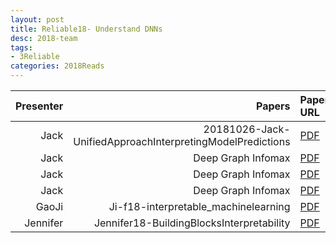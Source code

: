 ```yaml
---
layout: post
title: Reliable18- Understand DNNs 
desc: 2018-team
tags:
- 3Reliable
categories: 2018Reads
---
```



| Presenter | Papers | Paper URL| Our Presentation |
| -----: | ---------------------------: | :----- | :----- |
|  Jack| 20181026-Jack-UnifiedApproachInterpretingModelPredictions | [PDF](https://openreview.net/forum?id=rklz9iAcKQ) |  [PDF]({{site.baseurl}}/MoreTalksTeam/20181026-Jack-UnifiedApproachInterpretingModelPredictions.pdf) |
|  Jack| Deep Graph Infomax | [PDF](https://openreview.net/forum?id=rklz9iAcKQ) |  [PDF]({{site.baseurl}}/20181026-Jack-WhyShouldITrustYou.pdf) | 
|  Jack| Deep Graph Infomax | [PDF](https://openreview.net/forum?id=rklz9iAcKQ) |  [PDF]({{site.baseurl}}/MoreTalksTeam/20181030-Jack-VisualFeatureAttributionusingWassersteinGANs.pdf) | 
|  Jack| Deep Graph Infomax | [PDF](https://openreview.net/forum?id=rklz9iAcKQ) |  [PDF]({{site.baseurl}}/MoreTalksTeam/20181130-Jack-VisualizingandUnderstandingGANs.pdf) | 
|  GaoJi| Ji-f18-interpretable_machinelearning | [PDF](https://openreview.net/forum?id=rklz9iAcKQ) |  [PDF]({{site.baseurl}}/MoreTalksTeam/Ji-f18-interpretable_machinelearning.pdf) | 
| Jennifer | Jennifer18-BuildingBlocksInterpretability |   [PDF](https://arxiv.org/abs/1803.06373) | [PDF]({{site.baseurl}}/MoreTalksTeam/Jennifer18-BuildingBlocksInterpretability.pdf)  | 

